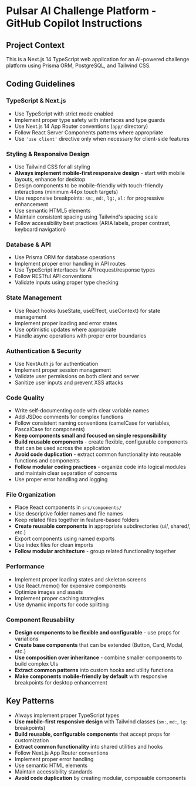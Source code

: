 # Pulsar AI Challenge Platform - GitHub Copilot Instructions

## Project Context
This is a Next.js 14 TypeScript web application for an AI-powered challenge platform using Prisma ORM, PostgreSQL, and Tailwind CSS.

## Coding Guidelines

### TypeScript & Next.js
- Use TypeScript with strict mode enabled
- Implement proper type safety with interfaces and type guards
- Use Next.js 14 App Router conventions (`app/` directory)
- Follow React Server Components patterns where appropriate
- Use `'use client'` directive only when necessary for client-side features

### Styling & Responsive Design
- Use Tailwind CSS for all styling
- **Always implement mobile-first responsive design** - start with mobile layouts, enhance for desktop
- Design components to be mobile-friendly with touch-friendly interactions (minimum 44px touch targets)
- Use responsive breakpoints: `sm:`, `md:`, `lg:`, `xl:` for progressive enhancement
- Use semantic HTML5 elements
- Maintain consistent spacing using Tailwind's spacing scale
- Follow accessibility best practices (ARIA labels, proper contrast, keyboard navigation)

### Database & API
- Use Prisma ORM for database operations
- Implement proper error handling in API routes
- Use TypeScript interfaces for API request/response types
- Follow RESTful API conventions
- Validate inputs using proper type checking

### State Management
- Use React hooks (useState, useEffect, useContext) for state management
- Implement proper loading and error states
- Use optimistic updates where appropriate
- Handle async operations with proper error boundaries

### Authentication & Security
- Use NextAuth.js for authentication
- Implement proper session management
- Validate user permissions on both client and server
- Sanitize user inputs and prevent XSS attacks

### Code Quality
- Write self-documenting code with clear variable names
- Add JSDoc comments for complex functions
- Follow consistent naming conventions (camelCase for variables, PascalCase for components)
- **Keep components small and focused on single responsibility**
- **Build reusable components** - create flexible, configurable components that can be used across the application
- **Avoid code duplication** - extract common functionality into reusable functions and components
- **Follow modular coding practices** - organize code into logical modules and maintain clear separation of concerns
- Use proper error handling and logging

### File Organization
- Place React components in `src/components/`
- Use descriptive folder names and file names
- Keep related files together in feature-based folders
- **Create reusable components** in appropriate subdirectories (ui/, shared/, etc.)
- Export components using named exports
- Use index files for clean imports
- **Follow modular architecture** - group related functionality together

### Performance
- Implement proper loading states and skeleton screens
- Use React.memo() for expensive components
- Optimize images and assets
- Implement proper caching strategies
- Use dynamic imports for code splitting

### Component Reusability
- **Design components to be flexible and configurable** - use props for variations
- **Create base components** that can be extended (Button, Card, Modal, etc.)
- **Use composition over inheritance** - combine smaller components to build complex UIs
- **Extract common patterns** into custom hooks and utility functions
- **Make components mobile-friendly by default** with responsive breakpoints for desktop enhancement

## Key Patterns
- Always implement proper TypeScript types
- **Use mobile-first responsive design** with Tailwind classes (`sm:`, `md:`, `lg:` breakpoints)
- **Build reusable, configurable components** that accept props for customization
- **Extract common functionality** into shared utilities and hooks
- Follow Next.js App Router conventions
- Implement proper error handling
- Use semantic HTML elements
- Maintain accessibility standards
- **Avoid code duplication** by creating modular, composable components
